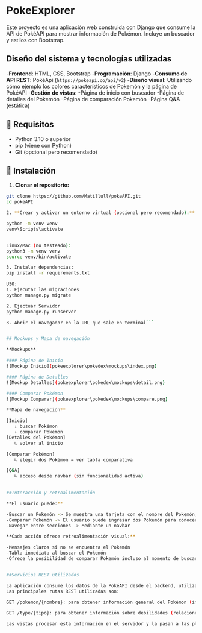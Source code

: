 # PokeExplorer

Este proyecto es una aplicación web construida con Django que consume la API de PokéAPI para mostrar información de Pokémon. Incluye un buscador y estilos con Bootstrap.

## Diseño del sistema y tecnologías utilizadas

-**Frontend**: HTML, CSS, Bootstrap
-**Programación**: Django
-**Consumo de API REST**: PokéApi (`https://pokeapi.co/api/v2`)
-**Diseño visual**: Utilizando cómo ejemplo los colores característicos de Pokemón y la página de PokéAPI
-**Gestión de vistas**:
	-Página de inicio con buscador
	-Página de detalles del Pokemón
	-Página de comparación Pokemón
	-Página Q&A (estática)

## 🚀 Requisitos

- Python 3.10 o superior
- pip (viene con Python)
- Git (opcional pero recomendado)

## 🧱 Instalación

1. **Clonar el repositorio:**

```bash
git clone https://github.com/Matillull/pokeAPI.git
cd pokeAPI

2. **Crear y activar un entorno virtual (opcional pero recomendado):**

python -m venv venv
venv\Scripts\activate


Linux/Mac (no testeado): 
python3 -m venv venv
source venv/bin/activate

3. Instalar dependencias:
pip install -r requirements.txt

USO:
1. Ejecutar las migraciones
python manage.py migrate

2. Ejectuar Servidor
python manage.py runserver

3. Abrir el navegador en la URL que sale en terminal```


## Mockups y Mapa de navegación

**Mockups**

#### Página de Inicio
![Mockup Inicio](pokeexplorer\pokedex\mockups\index.png)

#### Página de Detalles
![Mockup Detalles](pokeexplorer\pokedex\mockups\detail.png)

#### Comparar Pokémon
![Mockup Comparar](pokeexplorer\pokedex\mockups\compare.png)

**Mapa de navegación**

[Inicio]
   ↓ buscar Pokémon
   ↓ comparar Pokémon
[Detalles del Pokémon]
   ↳ volver al inicio

[Comparar Pokémon]
   ↳ elegir dos Pokémon → ver tabla comparativa

[Q&A]
   ↳ acceso desde navbar (sin funcionalidad activa)
   

##Interacción y retroalimentación

**El usuario puede:**

-Buscar un Pokemón -> Se muestra una tarjeta con el nombre del Pokemón, una foto respectiva del mismo y sus características
-Comparar Pokemón -> El usuario puede ingresar dos Pokemón para conocer las estadísticas de ambos y eso ayudarlo a comparar entre ellos
-Navegar entre secciones -> Mediante un navbar

**Cada acción ofrece retroalimentación visual:**

-Mensajes claros si no se encuentra el Pokemón
-Tabla inmediata al buscar el Pokemón
-Ofrece la posibilidad de comparar Pokemón incluso al momento de buscar uno


##Servicios REST utilizados

La aplicación consume los datos de la PokéAPI desde el backend, utilizando el módulo requests de Python en las vistas de Django.
Las principales rutas REST utilizadas son:

GET /pokemon/{nombre}: para obtener información general del Pokémon (imagen, tipos, estadísticas, etc.)

GET /type/{tipo}: para obtener información sobre debilidades (relaciones de daño)

Las vistas procesan esta información en el servidor y la pasan a las plantillas HTML para ser renderizada dinámicamente, evitando que el cliente realice llamadas directas a la API externa.
